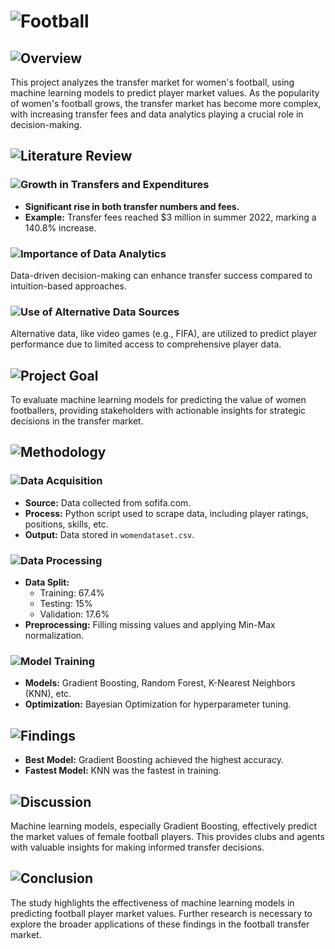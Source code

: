 # ![Football](https://img.shields.io/badge/Football_Player_Value_Prediction-blue)

## ![Overview](https://img.shields.io/badge/Overview-green)
This project analyzes the transfer market for women's football, using machine learning models to predict player market values. As the popularity of women's football grows, the transfer market has become more complex, with increasing transfer fees and data analytics playing a crucial role in decision-making.

## ![Literature Review](https://img.shields.io/badge/Literature_Review-red)

### ![Growth in Transfers and Expenditures](https://img.shields.io/badge/Growth_in_Transfers_and_Expenditures-orange)
- **Significant rise in both transfer numbers and fees.**
- **Example:** Transfer fees reached $3 million in summer 2022, marking a 140.8% increase.

### ![Importance of Data Analytics](https://img.shields.io/badge/Importance_of_Data_Analytics-purple)
Data-driven decision-making can enhance transfer success compared to intuition-based approaches.

### ![Use of Alternative Data Sources](https://img.shields.io/badge/Use_of_Alternative_Data_Sources-brown)
Alternative data, like video games (e.g., FIFA), are utilized to predict player performance due to limited access to comprehensive player data.

## ![Project Goal](https://img.shields.io/badge/Project_Goal-teal)
To evaluate machine learning models for predicting the value of women footballers, providing stakeholders with actionable insights for strategic decisions in the transfer market.

## ![Methodology](https://img.shields.io/badge/Methodology-darkcyan)

### ![Data Acquisition](https://img.shields.io/badge/Data_Acquisition-darkorange)
- **Source:** Data collected from sofifa.com.
- **Process:** Python script used to scrape data, including player ratings, positions, skills, etc.
- **Output:** Data stored in `womendataset.csv`.

### ![Data Processing](https://img.shields.io/badge/Data_Processing-darkred)
- **Data Split:**
  - Training: 67.4%
  - Testing: 15%
  - Validation: 17.6%
- **Preprocessing:** Filling missing values and applying Min-Max normalization.

### ![Model Training](https://img.shields.io/badge/Model_Training-darkgreen)
- **Models:** Gradient Boosting, Random Forest, K-Nearest Neighbors (KNN), etc.
- **Optimization:** Bayesian Optimization for hyperparameter tuning.

## ![Findings](https://img.shields.io/badge/Findings-darkblue)
- **Best Model:** Gradient Boosting achieved the highest accuracy.
- **Fastest Model:** KNN was the fastest in training.

## ![Discussion](https://img.shields.io/badge/Discussion-darkmagenta)
Machine learning models, especially Gradient Boosting, effectively predict the market values of female football players. This provides clubs and agents with valuable insights for making informed transfer decisions.

## ![Conclusion](https://img.shields.io/badge/Conclusion-darkviolet)
The study highlights the effectiveness of machine learning models in predicting football player market values. Further research is necessary to explore the broader applications of these findings in the football transfer market.

